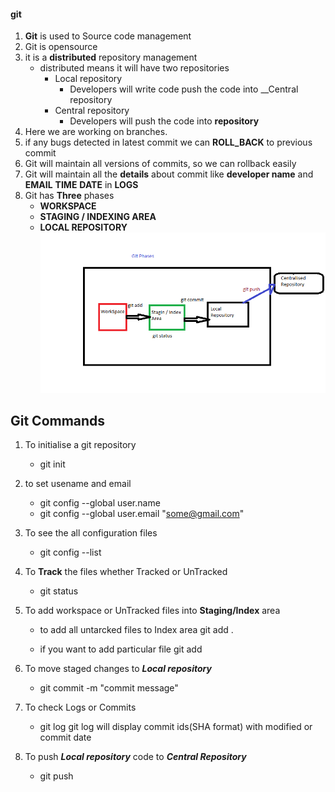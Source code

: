#### git 

1. __Git__ is used to Source code management
2. Git is opensource
3. it is a __distributed__ repository management
    * distributed means it will have two repositories
        * Local repository
            * Developers will write  code push the code into __Central repository
        * Central repository
            * Developers will push the code into __repository__
4. Here we are working on branches.
5. if any bugs detected in latest commit we can __ROLL_BACK__ to previous commit 
6. Git will maintain all versions of commits, so we can rollback easily
7. Git will maintain all the __details__ about commit like __developer name__ and __EMAIL__ __TIME__ __DATE__ in __LOGS__
8. Git has __Three__ phases
    * __WORKSPACE__
    * __STAGING / INDEXING AREA__
    * __LOCAL REPOSITORY__
    ![preview](./images/git_phases.png)


##  Git Commands 
1. To initialise a git repository
    *   git init

2. to set usename and email
    *   git config --global user.name <user name>
    *   git config --global user.email "some@gmail.com"

3. To see the all configuration files 
    *   git config --list


4. To __Track__ the files whether Tracked or UnTracked
    *   git status


5. To add workspace or UnTracked files into __Staging/Index__ area
    * to add all untarcked files to Index area
      git add .  

    * if you want to add particular file
          git add <file>


6. To move staged changes to __*Local repository*__

    * git commit -m "commit message"

7. To check Logs or Commits

    * git log
        git log will display commit ids(SHA format) with modified or commit  date

8. To push __*Local repository*__ code to __*Central Repository*__

    * git push 

